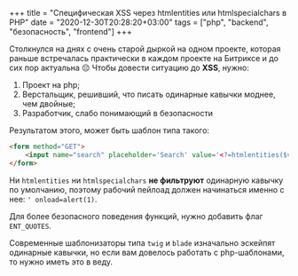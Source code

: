 +++
title = "Специфическая XSS через htmlentities или htmlspecialchars в PHP"
date = "2020-12-30T20:28:20+03:00"
tags = ["php", "backend", "безопасность", "frontend"]
+++

Столкнулся на днях с очень старой дыркой на одном проекте, которая раньше встречалась практически в каждом проекте на
Битриксе и до сих пор актуальна 😔 Чтобы довести ситуацию до **XSS**, нужно:

1. Проект на php;
2. Верстальщик, решивший, что писать одинарные кавычки моднее, чем двойные;
3. Разработчик, слабо понимающий в безопасности

Результатом этого, может быть шаблон типа такого:

```html
<form method="GET">
    <input name="search" placeholder='Search' value='<?=htmlentities($variable);?>' />
</form>
```

Ни `htmlentities` ни `htmlspecialchars` **не фильтруют** одинарную кавычку по умолчанию, поэтому рабочий пейлоад
должен начинаться именно с нее: `' onload=alert(1)`.

Для более безопасного поведения функций, нужно добавить флаг `ENT_QUOTES`.

Современные шаблонизаторы типа `twig` и `blade` изначально эскейпят одинарные кавычки, но если вам довелось работать с
php-шаблонами, то нужно иметь это в веду.
